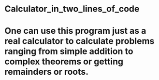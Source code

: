 # Calculator_in_two_lines_of_code
# One can use this program just as a real calculator to calculate problems ranging from simple addition to complex theorems or getting remainders or roots.
